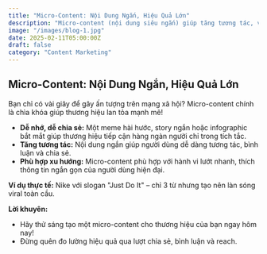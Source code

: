 ```yaml
---
title: "Micro-Content: Nội Dung Ngắn, Hiệu Quả Lớn"
description: "Micro-content (nội dung siêu ngắn) giúp tăng tương tác, viral và phù hợp với hành vi người dùng năm 2025."
image: "/images/blog-1.jpg"
date: 2025-02-11T05:00:00Z
draft: false
category: "Content Marketing"
---
```


## Micro-Content: Nội Dung Ngắn, Hiệu Quả Lớn

Bạn chỉ có vài giây để gây ấn tượng trên mạng xã hội? Micro-content chính là chìa khóa giúp thương hiệu lan tỏa mạnh mẽ!

- **Dễ nhớ, dễ chia sẻ:** Một meme hài hước, story ngắn hoặc infographic bắt mắt giúp thương hiệu tiếp cận hàng ngàn người chỉ trong tích tắc.
- **Tăng tương tác:** Nội dung ngắn giúp người dùng dễ dàng tương tác, bình luận và chia sẻ.
- **Phù hợp xu hướng:** Micro-content phù hợp với hành vi lướt nhanh, thích thông tin ngắn gọn của người dùng hiện đại.

**Ví dụ thực tế:**
Nike với slogan "Just Do It" – chỉ 3 từ nhưng tạo nên làn sóng viral toàn cầu.

**Lời khuyên:**
- Hãy thử sáng tạo một micro-content cho thương hiệu của bạn ngay hôm nay!
- Đừng quên đo lường hiệu quả qua lượt chia sẻ, bình luận và reach. 